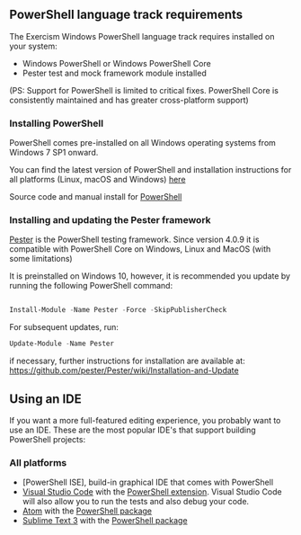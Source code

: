 ## PowerShell language track requirements

The Exercism Windows PowerShell language track requires installed on your system:

* Windows PowerShell or Windows PowerShell Core
* Pester test and mock framework module installed

(PS: Support for PowerShell is limited to critical fixes. PowerShell Core is consistently maintained and has greater cross-platform support)

### Installing PowerShell

PowerShell comes pre-installed on all Windows operating systems from Windows 7 SP1 onward.

You can find the latest version of PowerShell and installation instructions for all platforms (Linux, macOS and Windows) [here](https://docs.microsoft.com/en-us/powershell/scripting/install/installing-powershell?view=powershell-6)

Source code and manual install for [PowerShell](https://github.com/PowerShell/PowerShell/blob/master/README.md#get-powershell)


### Installing and updating the Pester framework

[Pester](https://github.com/pester/Pester) is the PowerShell testing framework.  Since version 4.0.9 it is compatible with PowerShell Core on Windows, Linux and MacOS (with some limitations)

It is preinstalled on Windows 10, however, it is recommended you update by running the following PowerShell command:

```PowerShell

Install-Module -Name Pester -Force -SkipPublisherCheck

```
For subsequent updates, run:

``` PowerShell
Update-Module -Name Pester
```
if necessary, further instructions for installation are available at: https://github.com/pester/Pester/wiki/Installation-and-Update

## Using an IDE

If you want a more full-featured editing experience, you probably want to use an IDE. These are the most popular IDE's that support building PowerShell projects:

### All platforms
* [PowerShell ISE], build-in graphical IDE that comes with PowerShell
* [Visual Studio Code](https://code.visualstudio.com/download) with the [PowerShell extension](https://marketplace.visualstudio.com/items?itemName=ms-vscode.PowerShell).  Visual Studio Code will also allow you to run the tests and also debug your code.
* [Atom](https://atom.io/) with the [PowerShell package](https://atom.io/packages/language-powershell)
* [Sublime Text 3](https://www.sublimetext.com/3) with the [PowerShell package](https://packagecontrol.io/packages/PowerShell)

